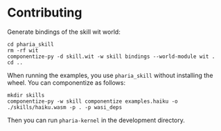 # Contributing

Generate bindings of the skill wit world:

```shell
cd pharia_skill
rm -rf wit
componentize-py -d skill.wit -w skill bindings --world-module wit .
cd ..
```

When running the examples, you use `pharia_skill` without installing the wheel. You can componentize as follows:

```shell
mkdir skills
componentize-py -w skill componentize examples.haiku -o ./skills/haiku.wasm -p . -p wasi_deps
```

Then you can run `pharia-kernel` in the development directory.
